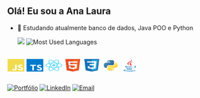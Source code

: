 ## Olá! Eu sou a Ana Laura

- 🌱 Estudando atualmente banco de dados, Java POO e Python


  ![](https://github-readme-streak-stats.herokuapp.com/?user=analaurapereira&theme=react&size=0)
  ![Most Used Languages](https://github-readme-stats.vercel.app/api/top-langs/?username=analaurapereira&layout=compact&theme=react&size=1000)

<div style="display: inline_block"><br>
  <img align="center" alt="Ana-Js" height="30" width="40" src="https://raw.githubusercontent.com/devicons/devicon/master/icons/javascript/javascript-plain.svg">
  <img align="center" alt="Ana-Ts" height="30" width="40" src="https://raw.githubusercontent.com/devicons/devicon/master/icons/typescript/typescript-plain.svg">
  <img align="center" alt="Ana-React" height="30" width="40" src="https://raw.githubusercontent.com/devicons/devicon/master/icons/react/react-original.svg">
  <img align="center" alt="Ana-HTML" height="30" width="40" src="https://raw.githubusercontent.com/devicons/devicon/master/icons/html5/html5-original.svg">
  <img align="center" alt="Ana-CSS" height="30" width="40" src="https://raw.githubusercontent.com/devicons/devicon/master/icons/css3/css3-original.svg">
  <img align="center" alt="Ana-Python" height="30" width="40" src="https://raw.githubusercontent.com/devicons/devicon/master/icons/python/python-original.svg">
  <img align="center" alt="Ana-Java" height="30" width="40" src="https://raw.githubusercontent.com/devicons/devicon/master/icons/java/java-original.svg">
</div>

##

[![Portfólio](https://img.shields.io/badge/Portf%C3%B3lio-9347FF?style=for-the-badge&logoColor=white)](https://analaurapereira.com/)
[![LinkedIn](https://img.shields.io/badge/linkedin-%230077B5.svg?style=for-the-badge&logo=linkedin&logoColor=white)](https://www.linkedin.com/in/ana-laura-silva-pereira-02b91a199/)
[![Email](https://img.shields.io/badge/-Gmail-%23333?style=for-the-badge&logo=gmail&logoColor=white&color=red)](mailto:alspereira99@gmail.com)
